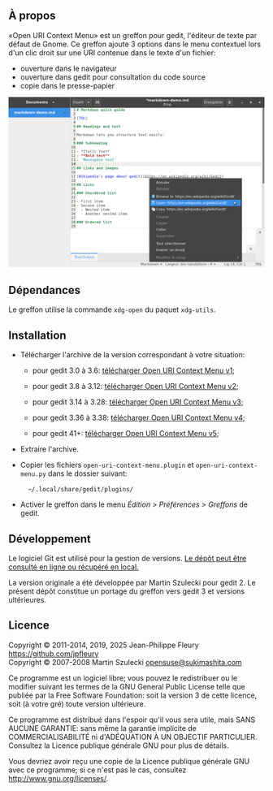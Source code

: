 ## À propos

«Open URI Context Menu» est un greffon pour gedit, l'éditeur de texte par défaut de Gnome. Ce greffon ajoute 3 options dans le menu contextuel lors d'un clic droit sur une URI contenue dans le texte d'un fichier:

- ouverture dans le navigateur
- ouverture dans gedit pour consultation du code source
- copie dans le presse-papier

![Menu contextuel de gedit avec les options du greffon](https://raw.githubusercontent.com/jpfleury/open-uri-context-menu/master/assets/example-context-menu.png)

## Dépendances

Le greffon utilise la commande `xdg-open` du paquet `xdg-utils`.

## Installation

- Télécharger l'archive de la version correspondant à votre situation:

	- pour gedit 3.0 à 3.6: [télécharger Open URI Context Menu v1](https://github.com/jpfleury/open-uri-context-menu/archive/v1.zip);
	
	- pour gedit 3.8 à 3.12: [télécharger Open URI Context Menu v2](https://github.com/jpfleury/open-uri-context-menu/archive/v2.zip);
	
	- pour gedit 3.14 à 3.28: [télécharger Open URI Context Menu v3](https://github.com/jpfleury/open-uri-context-menu/archive/v3.zip);
	
	- pour gedit 3.36 à 3.38: [télécharger Open URI Context Menu v4](https://github.com/jpfleury/open-uri-context-menu/archive/v4.zip);
	
	- pour gedit 41+: [télécharger Open URI Context Menu v5](https://github.com/jpfleury/open-uri-context-menu/archive/master.zip);

- Extraire l'archive.

- Copier les fichiers `open-uri-context-menu.plugin` et `open-uri-context-menu.py` dans le dossier suivant:

		~/.local/share/gedit/plugins/

- Activer le greffon dans le menu *Édition > Préférences > Greffons* de gedit.

## Développement

Le logiciel Git est utilisé pour la gestion de versions. [Le dépôt peut être consulté en ligne ou récupéré en local.](https://github.com/jpfleury/open-uri-context-menu)

La version originale a été développée par Martin Szulecki pour gedit 2. Le présent dépôt constitue un portage du greffon vers gedit 3 et versions ultérieures.

## Licence

Copyright © 2011-2014, 2019, 2025 Jean-Philippe Fleury <https://github.com/jpfleury>  
Copyright © 2007-2008 Martin Szulecki <opensuse@sukimashita.com>

Ce programme est un logiciel libre; vous pouvez le redistribuer ou le
modifier suivant les termes de la GNU General Public License telle que
publiée par la Free Software Foundation: soit la version 3 de cette
licence, soit (à votre gré) toute version ultérieure.

Ce programme est distribué dans l'espoir qu'il vous sera utile, mais SANS
AUCUNE GARANTIE: sans même la garantie implicite de COMMERCIALISABILITÉ
ni d'ADÉQUATION À UN OBJECTIF PARTICULIER. Consultez la Licence publique
générale GNU pour plus de détails.

Vous devriez avoir reçu une copie de la Licence publique générale GNU avec
ce programme; si ce n'est pas le cas, consultez
<http://www.gnu.org/licenses/>.
